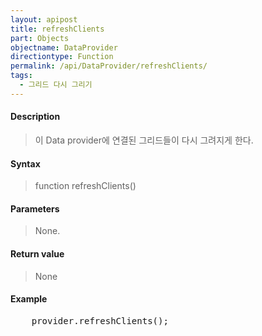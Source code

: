 ```yaml
---
layout: apipost
title: refreshClients
part: Objects
objectname: DataProvider
directiontype: Function
permalink: /api/DataProvider/refreshClients/
tags:
  - 그리드 다시 그리기
---
```



#### Description

> 이 Data provider에 연결된 그리드들이 다시 그려지게 한다.

#### Syntax

> function refreshClients()

#### Parameters

> None.

#### Return value

> None

#### Example

<pre class="prettyprint">
    provider.refreshClients();
</pre>

